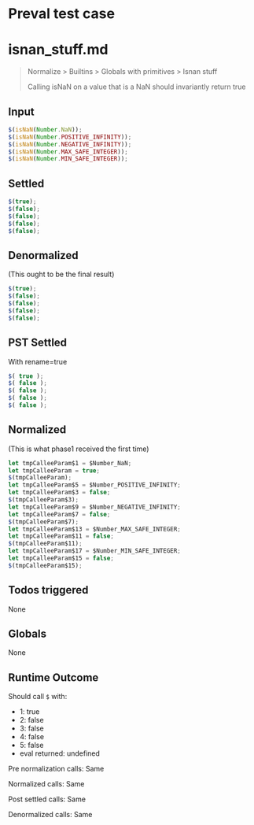 # Preval test case

# isnan_stuff.md

> Normalize > Builtins > Globals with primitives > Isnan stuff
>
> Calling isNaN on a value that is a NaN should invariantly return true

## Input

`````js filename=intro
$(isNaN(Number.NaN));
$(isNaN(Number.POSITIVE_INFINITY));
$(isNaN(Number.NEGATIVE_INFINITY));
$(isNaN(Number.MAX_SAFE_INTEGER));
$(isNaN(Number.MIN_SAFE_INTEGER));
`````


## Settled


`````js filename=intro
$(true);
$(false);
$(false);
$(false);
$(false);
`````


## Denormalized
(This ought to be the final result)

`````js filename=intro
$(true);
$(false);
$(false);
$(false);
$(false);
`````


## PST Settled
With rename=true

`````js filename=intro
$( true );
$( false );
$( false );
$( false );
$( false );
`````


## Normalized
(This is what phase1 received the first time)

`````js filename=intro
let tmpCalleeParam$1 = $Number_NaN;
let tmpCalleeParam = true;
$(tmpCalleeParam);
let tmpCalleeParam$5 = $Number_POSITIVE_INFINITY;
let tmpCalleeParam$3 = false;
$(tmpCalleeParam$3);
let tmpCalleeParam$9 = $Number_NEGATIVE_INFINITY;
let tmpCalleeParam$7 = false;
$(tmpCalleeParam$7);
let tmpCalleeParam$13 = $Number_MAX_SAFE_INTEGER;
let tmpCalleeParam$11 = false;
$(tmpCalleeParam$11);
let tmpCalleeParam$17 = $Number_MIN_SAFE_INTEGER;
let tmpCalleeParam$15 = false;
$(tmpCalleeParam$15);
`````


## Todos triggered


None


## Globals


None


## Runtime Outcome


Should call `$` with:
 - 1: true
 - 2: false
 - 3: false
 - 4: false
 - 5: false
 - eval returned: undefined

Pre normalization calls: Same

Normalized calls: Same

Post settled calls: Same

Denormalized calls: Same
